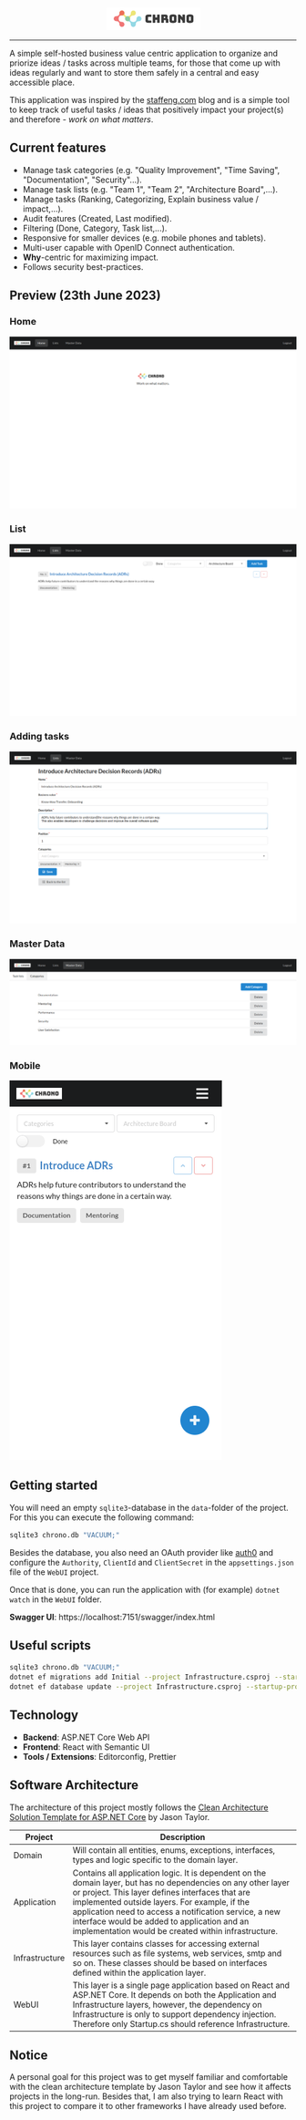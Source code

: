 <p align="center">
  <img height="40" width="165" src="./src/WebUI/ClientApp/public/chrono.png" />
</p>

---

A simple self-hosted business value centric application to organize and priorize ideas / tasks across multiple teams, for those that come up with ideas regularly and want to store them safely in a central and easy accessible place.

This application was inspired by the [staffeng.com](https://staffeng.com/guides/work-on-what-matters/) blog and is a simple tool to keep track of useful tasks / ideas that positively impact your project(s) and therefore - _work on what matters_.

## Current features

- Manage task categories (e.g. "Quality Improvement", "Time Saving", "Documentation", "Security"...).
- Manage task lists (e.g. "Team 1", "Team 2", "Architecture Board",...).
- Manage tasks (Ranking, Categorizing, Explain business value / impact,...).
- Audit features (Created, Last modified).
- Filtering (Done, Category, Task list,...).
- Responsive for smaller devices (e.g. mobile phones and tablets).
- Multi-user capable with OpenID Connect authentication.
- **Why**-centric for maximizing impact.
- Follows security best-practices.

## Preview (23th June 2023)

### Home

![Start](./static/Start.png)

### List

![Lists](./static/List.png)

### Adding tasks

![AddTask](./static/AddTask.png)

### Master Data

![MasterData](./static/MasterData.png)

### Mobile

![Mobile](./static/Mobile.png)

## Getting started

You will need an empty `sqlite3`-database in the `data`-folder of the project. For this you can execute the following command:

```sh
sqlite3 chrono.db "VACUUM;"
```

Besides the database, you also need an OAuth provider like [auth0](https://auth0.com) and configure the `Authority`, `ClientId` and `ClientSecret` in the `appsettings.json` file of the `WebUI` project.

Once that is done, you can run the application with (for example) `dotnet watch` in the `WebUI` folder.

**Swagger UI**: https://localhost:7151/swagger/index.html

## Useful scripts

```sh
sqlite3 chrono.db "VACUUM;"
dotnet ef migrations add Initial --project Infrastructure.csproj --startup-project ../WebUI/WebUI.csproj
dotnet ef database update --project Infrastructure.csproj --startup-project ../WebUI/WebUI.csproj
```

## Technology

- **Backend**: ASP.NET Core Web API
- **Frontend**: React with Semantic UI
- **Tools / Extensions**: Editorconfig, Prettier

## Software Architecture

The architecture of this project mostly follows the [Clean Architecture Solution Template for ASP.NET Core](https://github.com/jasontaylordev/CleanArchitecture) by Jason Taylor.

| Project        | Description                                                                                                                                                                                                                                                                                                                                                                       |
| -------------- | --------------------------------------------------------------------------------------------------------------------------------------------------------------------------------------------------------------------------------------------------------------------------------------------------------------------------------------------------------------------------------- |
| Domain         | Will contain all entities, enums, exceptions, interfaces, types and logic specific to the domain layer.                                                                                                                                                                                                                                                                           |
| Application    | Contains all application logic. It is dependent on the domain layer, but has no dependencies on any other layer or project. This layer defines interfaces that are implemented outside layers. For example, if the application need to access a notification service, a new interface would be added to application and an implementation would be created within infrastructure. |
| Infrastructure | This layer contains classes for accessing external resources such as file systems, web services, smtp and so on. These classes should be based on interfaces defined within the application layer.                                                                                                                                                                                |
| WebUI          | This layer is a single page application based on React and ASP.NET Core. It depends on both the Application and Infrastructure layers, however, the dependency on Infrastructure is only to support dependency injection. Therefore only Startup.cs should reference Infrastructure.                                                                                              |

## Notice

A personal goal for this project was to get myself familiar and comfortable with the clean architecture template by Jason Taylor and see how it affects projects in the long-run. Besides that, I am also trying to learn React with this project to compare it to other frameworks I have already used before.
